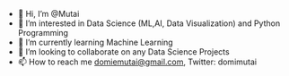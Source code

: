 - 👋 Hi, I’m @Mutai
- 👀 I’m interested in Data Science (ML,AI, Data Visualization) and Python Programming
- 🌱 I’m currently learning Machine Learning
- 💞️ I’m looking to collaborate on any Data Science Projects
- 📫 How to reach me domiemutai@gmail.com, Twitter: domimutai

<!---
Mutai/Mutai is a ✨ special ✨ repository because its `README.md` (this file) appears on your GitHub profile.
You can click the Preview link to take a look at your changes.
--->

